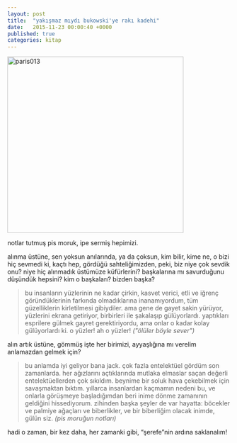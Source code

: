 ```yaml
---
layout: post
title:  "yakışmaz mıydı bukowski'ye rakı kadehi"
date:   2015-11-23 00:00:40 +0000
published: true
categories: kitap
---
```


<p><a title="kitap_bukowski_001" href="https://lanartri.deviantart.com/art/Kitap-Bukowski-001-573976829" target="_blank" rel="noopener"><img class="" src="https://orig12.deviantart.net/ed59/f/2015/327/4/f/kitap_bukowski_001_by_lanartri-d9hqbct.jpg" alt="paris013" width="398" /><br /></a></p>

notlar tutmuş pis moruk, ipe sermiş hepimizi.

alınma üstüne, sen yoksun anılarında, ya da çoksun, kim bilir, kime ne, o bizi hiç sevmedi ki, kaçtı hep, gördüğü sahteliğimizden, peki, biz niye çok sevdik onu? niye hiç alınmadık üstümüze küfürlerini? başkalarına mı savurduğunu düşündük hepsini? kim o başkaları? bizden başka?

> bu insanların yüzlerinin ne kadar çirkin, kasvet verici, etli ve iğrenç göründüklerinin farkında olmadıklarına inanamıyordum, tüm güzelliklerin kirletilmesi gibiydiler. ama gene de gayet sakin yürüyor, yüzlerini ekrana getiriyor, birbirleri ile şakalaşıp gülüyorlardı. yaptıkları esprilere gülmek gayret gerektiriyordu, ama onlar o kadar kolay gülüyorlardı ki. o yüzler! ah o yüzler!
_("ölüler böyle sever")_

alın artık üstüne, gömmüş işte her birimizi, ayyaşlığına mı verelim anlamazdan gelmek için?

> bu anlamda iyi geliyor bana jack. çok fazla entelektüel gördüm son zamanlarda. her ağızlarını açtıklarında mutlaka elmaslar saçan değerli entelektüellerden çok sıkıldım. beynime bir soluk hava çekebilmek için savaşmaktan bıktım. yıllarca insanlardan kaçmamın nedeni bu, ve onlarla görüşmeye başladığımdan beri inime dönme zamanının geldiğini hissediyorum. zihinden başka şeyler de var hayatta: böcekler ve palmiye ağaçları ve biberlikler, ve bir biberliğim olacak inimde, gülün siz.
_(pis moruğun notları)_

hadi o zaman, bir kez daha, her zamanki gibi, “şerefe”nin ardına saklanalım!